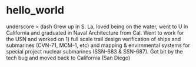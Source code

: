 # hello_world
underscore > dash
Grew up in S. La, loved being on the water, went to U in California and graduated in Naval Architecture from Cal. Went to work for the USN and worked on 1) full scale trail design verification of ships and submarines (CVN-71, MCM-1, etc)  and mapping & envirnmental systems for special project nuclear submarines (SSN-683 & SSN-687). Got bit by the tech bug and moved back to California (San Diego) 
